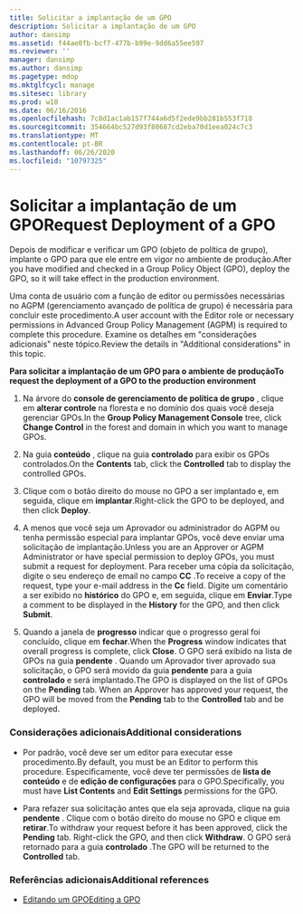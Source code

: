 ```yaml
---
title: Solicitar a implantação de um GPO
description: Solicitar a implantação de um GPO
author: dansimp
ms.assetid: f44ae0fb-bcf7-477b-b99e-9dd6a55ee597
ms.reviewer: ''
manager: dansimp
ms.author: dansimp
ms.pagetype: mdop
ms.mktglfcycl: manage
ms.sitesec: library
ms.prod: w10
ms.date: 06/16/2016
ms.openlocfilehash: 7c8d1ac1ab157f744a6d5f2ede9bb281b553f718
ms.sourcegitcommit: 354664bc527d93f80687cd2eba70d1eea024c7c3
ms.translationtype: MT
ms.contentlocale: pt-BR
ms.lasthandoff: 06/26/2020
ms.locfileid: "10797325"
---
```

# <span data-ttu-id="f1632-103">Solicitar a implantação de um GPO</span><span class="sxs-lookup"><span data-stu-id="f1632-103">Request Deployment of a GPO</span></span>


<span data-ttu-id="f1632-104">Depois de modificar e verificar um GPO (objeto de política de grupo), implante o GPO para que ele entre em vigor no ambiente de produção.</span><span class="sxs-lookup"><span data-stu-id="f1632-104">After you have modified and checked in a Group Policy Object (GPO), deploy the GPO, so it will take effect in the production environment.</span></span>

<span data-ttu-id="f1632-105">Uma conta de usuário com a função de editor ou permissões necessárias no AGPM (gerenciamento avançado de política de grupo) é necessária para concluir este procedimento.</span><span class="sxs-lookup"><span data-stu-id="f1632-105">A user account with the Editor role or necessary permissions in Advanced Group Policy Management (AGPM) is required to complete this procedure.</span></span> <span data-ttu-id="f1632-106">Examine os detalhes em "considerações adicionais" neste tópico.</span><span class="sxs-lookup"><span data-stu-id="f1632-106">Review the details in "Additional considerations" in this topic.</span></span>

**<span data-ttu-id="f1632-107">Para solicitar a implantação de um GPO para o ambiente de produção</span><span class="sxs-lookup"><span data-stu-id="f1632-107">To request the deployment of a GPO to the production environment</span></span>**

1.  <span data-ttu-id="f1632-108">Na árvore do **console de gerenciamento de política de grupo** , clique em **alterar controle** na floresta e no domínio dos quais você deseja gerenciar GPOs.</span><span class="sxs-lookup"><span data-stu-id="f1632-108">In the **Group Policy Management Console** tree, click **Change Control** in the forest and domain in which you want to manage GPOs.</span></span>

2.  <span data-ttu-id="f1632-109">Na guia **conteúdo** , clique na guia **controlado** para exibir os GPOs controlados.</span><span class="sxs-lookup"><span data-stu-id="f1632-109">On the **Contents** tab, click the **Controlled** tab to display the controlled GPOs.</span></span>

3.  <span data-ttu-id="f1632-110">Clique com o botão direito do mouse no GPO a ser implantado e, em seguida, clique em **implantar**.</span><span class="sxs-lookup"><span data-stu-id="f1632-110">Right-click the GPO to be deployed, and then click **Deploy**.</span></span>

4.  <span data-ttu-id="f1632-111">A menos que você seja um Aprovador ou administrador do AGPM ou tenha permissão especial para implantar GPOs, você deve enviar uma solicitação de implantação.</span><span class="sxs-lookup"><span data-stu-id="f1632-111">Unless you are an Approver or AGPM Administrator or have special permission to deploy GPOs, you must submit a request for deployment.</span></span> <span data-ttu-id="f1632-112">Para receber uma cópia da solicitação, digite o seu endereço de email no campo **CC** .</span><span class="sxs-lookup"><span data-stu-id="f1632-112">To receive a copy of the request, type your e-mail address in the **Cc** field.</span></span> <span data-ttu-id="f1632-113">Digite um comentário a ser exibido no **histórico** do GPO e, em seguida, clique em **Enviar**.</span><span class="sxs-lookup"><span data-stu-id="f1632-113">Type a comment to be displayed in the **History** for the GPO, and then click **Submit**.</span></span>

5.  <span data-ttu-id="f1632-114">Quando a janela de **progresso** indicar que o progresso geral foi concluído, clique em **fechar**.</span><span class="sxs-lookup"><span data-stu-id="f1632-114">When the **Progress** window indicates that overall progress is complete, click **Close**.</span></span> <span data-ttu-id="f1632-115">O GPO será exibido na lista de GPOs na guia **pendente** . Quando um Aprovador tiver aprovado sua solicitação, o GPO será movido da guia **pendente** para a guia **controlado** e será implantado.</span><span class="sxs-lookup"><span data-stu-id="f1632-115">The GPO is displayed on the list of GPOs on the **Pending** tab. When an Approver has approved your request, the GPO will be moved from the **Pending** tab to the **Controlled** tab and be deployed.</span></span>

### <span data-ttu-id="f1632-116">Considerações adicionais</span><span class="sxs-lookup"><span data-stu-id="f1632-116">Additional considerations</span></span>

-   <span data-ttu-id="f1632-117">Por padrão, você deve ser um editor para executar esse procedimento.</span><span class="sxs-lookup"><span data-stu-id="f1632-117">By default, you must be an Editor to perform this procedure.</span></span> <span data-ttu-id="f1632-118">Especificamente, você deve ter permissões de **lista de conteúdo** e de **edição de configurações** para o GPO.</span><span class="sxs-lookup"><span data-stu-id="f1632-118">Specifically, you must have **List Contents** and **Edit Settings** permissions for the GPO.</span></span>

-   <span data-ttu-id="f1632-119">Para refazer sua solicitação antes que ela seja aprovada, clique na guia **pendente** . Clique com o botão direito do mouse no GPO e clique em **retirar**.</span><span class="sxs-lookup"><span data-stu-id="f1632-119">To withdraw your request before it has been approved, click the **Pending** tab. Right-click the GPO, and then click **Withdraw**.</span></span> <span data-ttu-id="f1632-120">O GPO será retornado para a guia **controlado** .</span><span class="sxs-lookup"><span data-stu-id="f1632-120">The GPO will be returned to the **Controlled** tab.</span></span>

### <span data-ttu-id="f1632-121">Referências adicionais</span><span class="sxs-lookup"><span data-stu-id="f1632-121">Additional references</span></span>

-   [<span data-ttu-id="f1632-122">Editando um GPO</span><span class="sxs-lookup"><span data-stu-id="f1632-122">Editing a GPO</span></span>](editing-a-gpo-agpm30ops.md)

 

 





